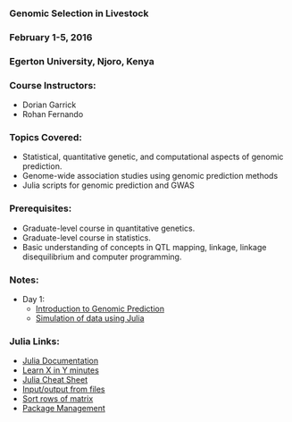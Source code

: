 ### Genomic Selection in Livestock

### February 1-5, 2016

### Egerton University, Njoro, Kenya

### Course Instructors:
* Dorian Garrick
* Rohan Fernando


### Topics Covered:
*	Statistical, quantitative genetic, and computational aspects of genomic prediction.
*	Genome-wide association studies using genomic prediction methods
*	Julia scripts for genomic prediction and GWAS


### Prerequisites:        
* Graduate-level course in quantitative genetics.
* Graduate-level course in statistics.
* Basic understanding of concepts in QTL mapping, linkage, linkage disequilibrium and computer programming.

### Notes:
* Day 1:
  * [Introduction to Genomic Prediction](Slides/Introduction.pdf)
  * [Simulation of data using Julia](JupyterNotebooks/1.0.dataSimulation.ipynb)  


### Julia Links:

* [Julia Documentation](http://julia.readthedocs.org/en/latest/)
* [Learn X in Y minutes](http://learnxinyminutes.com/docs/julia/)
* [Julia Cheat Sheet](Slides/Julia-cheatsheet.pdf)
* [Input/output from files](http://nbviewer.ipython.org/github/reworkhow/JuliaGenBook/blob/master/section_1_basics/rwfiles.ipynb)
* [Sort rows of matrix](http://nbviewer.ipython.org/github/reworkhow/JuliaGenBook/blob/master/section_5_appendix/commands.ipynb)
* [Package Management](http://nbviewer.ipython.org/github/reworkhow/GPW2015/blob/master/notes/Pkg.ipynb)